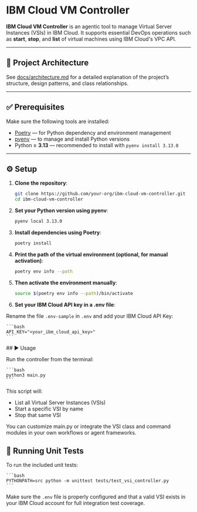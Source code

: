 # IBM Cloud VM Controller

**IBM Cloud VM Controller** is an agentic tool to manage Virtual Server Instances (VSIs) in IBM Cloud.
It supports essential DevOps operations such as **start**, **stop**, and **list** of virtual machines using IBM Cloud's VPC API.

---

## 🧱 Project Architecture

See [docs/architecture.md](docs/architecture.md) for a detailed explanation of the project’s structure, design patterns, and class relationships.

---

## ✅ Prerequisites

Make sure the following tools are installed:

- [Poetry](https://python-poetry.org/docs/) — for Python dependency and environment management
- [pyenv](https://github.com/pyenv/pyenv) — to manage and install Python versions
- Python ≥ **3.13** — recommended to install with `pyenv install 3.13.0`

---

## ⚙️ Setup

1. **Clone the repository**:

   ```bash
   git clone https://github.com/your-org/ibm-cloud-vm-controller.git
   cd ibm-cloud-vm-controller
   ```

2. **Set your Python version using pyenv**:

    ```bash
    pyenv local 3.13.0
    ```

3. **Install dependencies using Poetry**:

    ```bash
    poetry install
    ```

4. **Print the path of the virtual environment (optional, for manual activation)**:

    ```bash
    poetry env info --path
    ```

5. **Then activate the environment manually**:

    ```bash
    source $(poetry env info --path)/bin/activate
    ```

6. **Set your IBM Cloud API key in a .env file**:

Rename the file `.env-sample` in `.env` and add your IBM Cloud API Key:

    ```bash
    API_KEY="<your_ibm_cloud_api_key>"
    ```

## ▶️ Usage

Run the controller from the terminal:

    ```bash
    python3 main.py
    ```

This script will:

- List all Virtual Server Instances (VSIs)
- Start a specific VSI by name
- Stop that same VSI

You can customize main.py or integrate the VSI class and command modules in your own workflows or agent frameworks.

## 🧪 Running Unit Tests

To run the included unit tests:

    ```bash
    PYTHONPATH=src python -m unittest tests/test_vsi_controller.py
    ```

Make sure the `.env` file is properly configured and that a valid VSI exists in your IBM Cloud account for full integration test coverage.